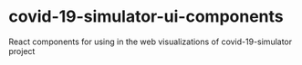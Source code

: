 # covid-19-simulator-ui-components
React components for using in the web visualizations of covid-19-simulator project
